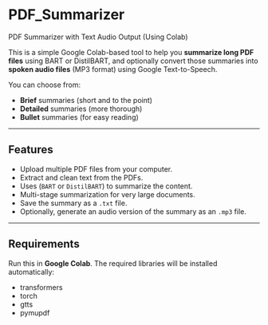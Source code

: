 # PDF_Summarizer

PDF Summarizer with Text  Audio Output (Using Colab)

This is a simple Google Colab-based tool to help you **summarize long PDF files** using BART or DistilBART, and optionally convert those summaries into **spoken audio files** (MP3 format) using Google Text-to-Speech.

You can choose from:
-  **Brief** summaries (short and to the point)
-  **Detailed** summaries (more thorough)
 - **Bullet** summaries (for easy reading)

---

##  Features

- Upload multiple PDF files from your computer.
- Extract and clean text from the PDFs.
- Uses (`BART` or `DistilBART`) to summarize the content.
- Multi-stage summarization for very large documents.
- Save the summary as a `.txt` file.
- Optionally, generate an audio version of the summary as an `.mp3` file.

---

##  Requirements

Run this in **Google Colab**. The required libraries will be installed automatically:
- transformers 
- torch 
- gtts 
- pymupdf


